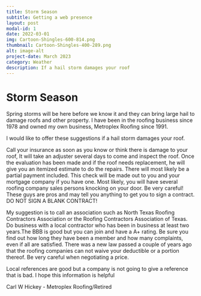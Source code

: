 ```yaml
---
title: Storm Season
subtitle: Getting a web presence
layout: post
modal-id: 1
date: 2022-03-01
img: Cartoon-Shingles-600-814.png
thumbnail: Cartoon-Shingles-400-289.png
alt: image-alt
project-date: March 2023
category: Weather
description: If a hail storm damages your roof
---
```


# Storm Season
Spring storms will be here before we know it and they can bring large hail to damage roofs and other property. I have been in the roofing business since 1978 and owned my own business, Metroplex Roofing since 1991. 

I would like to offer these suggestions if a hail storm damages your roof.

Call your insurance as soon as you know or think there is damage to your roof, It will take an adjuster several days to come and inspect the roof. Once the evaluation has been made and if the roof needs replacement, he will give you an itemized estimate to do the repairs. There will most likely be a partial payment included. This check will be made out to you and your mortgage company if you have one. 
Most likely, you will have several roofing company sales persons knocking on your door. Be very careful!  These guys are pros and may tell you anything to get you to sign a contract. DO NOT SIGN A BLANK CONTRACT! 

My suggestion is to call an association such as North Texas Roofing Contractors Association or the Roofing Contractors Association of Texas. Do business with a local contractor who has been in business at least two years.The BBB is good but you can join and have a A+ rating. Be sure you find out how long they have been a member and how many complaints, even if all are satisfied. There was a new law passed a couple of years ago that the roofing companies can not waive your deductible or a portion thereof. Be very careful when negotiating a price.

Local references are good but a company is not going to give a reference that is bad.
I hope this information is helpful

Carl W Hickey - Metroplex Roofing/Retired

